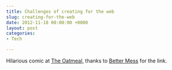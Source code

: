 ```yaml
---
title: Challenges of creating for the web
slug: creating-for-the-web
date: 2012-11-18 00:00:00 +0000
layout: post
categories: 
- Tech

---
```

Hilarious comic at [The Oatmeal,][theoatmeal] thanks to [Better Mess][google] for the link.

[google]: http://feedproxy.google.com/~r/Michaelschechterme/~3/dJOarH-HHoA/
[theoatmeal]: http://theoatmeal.com/comics/making_things
